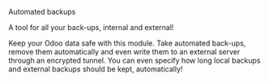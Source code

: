 Automated backups

A tool for all your back-ups, internal and external!

Keep your Odoo data safe with this module. Take automated back-ups, remove them automatically and even write them to an external server through an encrypted tunnel. 
You can even specify how long local backups and external backups should be kept, automatically!
